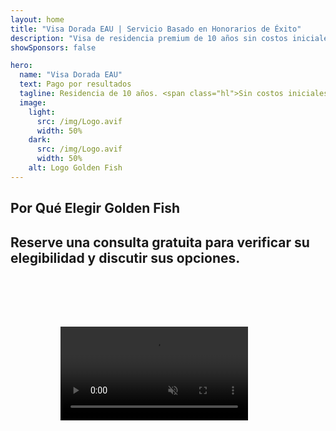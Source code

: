 ```yaml
---
layout: home
title: "Visa Dorada EAU | Servicio Basado en Honorarios de Éxito"
description: "Visa de residencia premium de 10 años sin costos iniciales - pague solo después de la aprobación. Gestión completa de la solicitud con 98% de tasa de éxito. Servicio de renovación gratuito, solo tasas gubernamentales."
showSponsors: false

hero:
  name: "Visa Dorada EAU"
  text: Pago por resultados
  tagline: Residencia de 10 años. <span class="hl">Sin costos iniciales</span> - pague solo después de la aprobación. 98% de tasa de éxito.
  image:
    light:
      src: /img/Logo.avif
      width: 50%
    dark:
      src: /img/Logo.avif
      width: 50%
    alt: Logo Golden Fish
---
```


<FeatureCards :features="[
  {
    title: 'Beneficios de la Visa Dorada EAU',
    items: [
      'Validez de 10 años con opción de renovación al mantener las condiciones de calificación',
      '**No es necesario ingresar a EAU cada 6 meses**',
      'Se permite 100% de propiedad empresarial',
      'Patrocinio de familiares y personal doméstico ilimitado',
      'Patrocinio de hijos hasta los 25 años',
      'Patrocinio de padres incluido',
      'No se requiere patrocinador ni empleador'
    ],
    linkText: 'Learn more',
    link: '../../company-registration/golden-visa#key-benefits-of-the-uae-golden-visa',
    icon: {
      light: '/img/iStock-1785818081.avif',
      dark: '/img/iStock-1203821481.avif',
      alt: 'Servicios de Visa',
      width: '100%'
    }
  },
  {
    title: 'Cómo Obtener la Visa Dorada EAU',
    items: [
      'Inversión de 2M AED en propiedades en EAU',
      'Depósito de 2M AED en fondos de inversión EAU',
      'Negocio con capital de 2M AED',
      'Contribución anual FTA de 250K AED',
      'Profesionales Calificados',
      'Talentos Excepcionales'
    ],
    linkText: 'Learn more',
    link: '../../company-registration/golden-visa#uae-golden-visa-eligibility-and-requirements',
    icon: {
      light: '/img/iStock-1333000394.avif',
      dark: '/img/iStock-584576538.avif',
      alt: 'Servicios de Visa',
      width: '10%'
    }
  },
  {
    title: 'Proceso de Visa Dorada',
    bullet: '✓',
    items: [
      'Evaluación inicial de elegibilidad',
      'Preparación y verificación de documentos',
      'Examen médico y biometría',
      'Presentación y procesamiento de la solicitud',
      'Emisión de Emirates ID y visa',
      'Patrocinio de visa familiar (opcional)'
    ],
    linkText: 'Learn more',
    link: '../../company-registration/golden-visa#uae-golden-visa-application-process',
    icon: {
      light: '/img/ILONMASKID.webp',
      dark: '/img/ILONMASKID.webp',
      alt: 'Servicios de Visa',
      width: '100%'
    }
  }
]" />

## Por Qué Elegir Golden Fish

<BenefitsList :features="[
  {
    icon: '💰',
    title: 'Honorarios Basados en el Éxito',
    text: '**Sin pago hasta que su Golden Visa sea aprobada.** Transparencia total sin costos ocultos.'
  },
  {
    icon: '📈',
    title: 'Tasa de Éxito Comprobada',
    text: '98% de tasa de aprobación con cientos de Golden Visas emitidas a través de nuestro procesamiento premium.'
  },
  {
    icon: '📋',
    title: 'Gestión Completa',
    text: 'Manejo integral desde la documentación hasta la emisión de la visa, ocupándonos de todos los detalles.'
  },
  {
    icon: '👨‍💼',
    title: 'Experiencia Local en UAE',
    text: 'Especialistas dedicados en Dubái proporcionan orientación experta en cada paso del proceso.'
  },
  {
    icon: '🔍',
    title: 'Procesamiento Premium',
    text: 'Comunicación directa con las autoridades y canales acelerados para aprobaciones más rápidas.'
  },
  {
    icon: '🔄',
    title: 'Soporte de Renovación',
    text: 'Asistencia gratuita para la renovación de visa con **cero tarifas de agencia** - solo cargos gubernamentales.'
  }
]" />

## Reserve una consulta gratuita para verificar su elegibilidad y discutir sus opciones.

<video  autoplay muted playsinline style="padding: 80px" >
  <source src="/img/iStock-2185912341.mp4" type="video/mp4">
</video>

<ContactFormModal 
  formName="Golden Visa [offer]" 
  buttonText="Obtener una consulta gratuita" 
  categoryLabel="Nivel de soporte requerido: *" 
  categoryPlaceholderText="Elija su nivel de soporte"
  messageLabel="Ayúdenos a preparar su consulta (recomendado)"
  messagePlaceholderText="Cuéntenos sobre sus preferencias de inversión, miembros de la familia, cronograma o cualquier pregunta específica"
  :services="[
  'Básico — solo documentos esenciales y consultas',
  'Estándar — documentación completa y orientación durante las etapas principales',
  'Integral — gestión completa del proceso con mínima participación de su parte',
  'Personalizado — necesidad de discutir detalles específicos y requisitos especiales',
  ]"/>

<!-- <ImageGrid :images="[
  { src: '/img/ILONMASKID.webp', href: './immigration.md', alt: 'Inmigración a EAU' },
  { src: '/img/ILONMASKID.webp', href: './immigration.md', alt: 'Inmigración a EAU' },
]"/> -->
